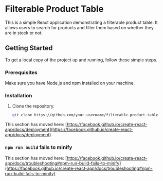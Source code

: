 # Filterable Product Table

This is a simple React application demonstrating a filterable product table. It allows users to search for products and filter them based on whether they are in stock or not.

## Getting Started

To get a local copy of the project up and running, follow these simple steps.

### Prerequisites

Make sure you have Node.js and npm installed on your machine.

### Installation

1. Clone the repository:

   ```sh
   git clone https://github.com/your-username/filterable-product-table.git


This section has moved here: [https://facebook.github.io/create-react-app/docs/deployment](https://facebook.github.io/create-react-app/docs/deployment)

### `npm run build` fails to minify

This section has moved here: [https://facebook.github.io/create-react-app/docs/troubleshooting#npm-run-build-fails-to-minify](https://facebook.github.io/create-react-app/docs/troubleshooting#npm-run-build-fails-to-minify)
